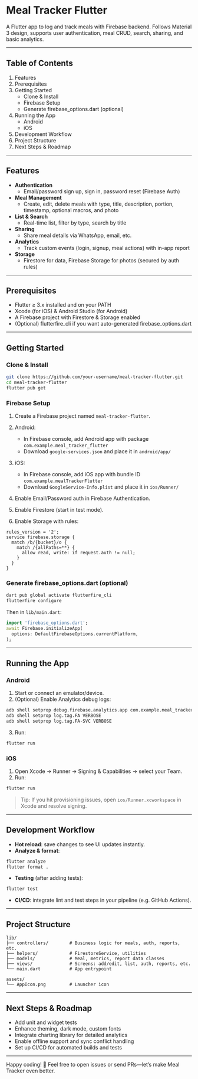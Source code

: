 # Meal Tracker Flutter

A Flutter app to log and track meals with Firebase backend.
Follows Material 3 design, supports user authentication, meal CRUD, search, sharing, and basic analytics.

---

## Table of Contents

1. Features
2. Prerequisites
3. Getting Started
   - Clone & Install
   - Firebase Setup
   - Generate firebase_options.dart (optional)
4. Running the App
   - Android
   - iOS
5. Development Workflow
6. Project Structure
7. Next Steps & Roadmap

---

## Features

- **Authentication**
  - Email/password sign up, sign in, password reset (Firebase Auth)
- **Meal Management**
  - Create, edit, delete meals with type, title, description, portion, timestamp, optional macros, and photo
- **List & Search**
  - Real-time list, filter by type, search by title
- **Sharing**
  - Share meal details via WhatsApp, email, etc.
- **Analytics**
  - Track custom events (login, signup, meal actions) with in-app report
- **Storage**
  - Firestore for data, Firebase Storage for photos (secured by auth rules)

---

## Prerequisites

- Flutter ≥ 3.x installed and on your PATH
- Xcode (for iOS) & Android Studio (for Android)
- A Firebase project with Firestore & Storage enabled
- (Optional) flutterfire_cli if you want auto-generated firebase_options.dart

---

## Getting Started

### Clone & Install

```bash
git clone https://github.com/your-username/meal-tracker-flutter.git
cd meal-tracker-flutter
flutter pub get
```

### Firebase Setup

1. Create a Firebase project named `meal-tracker-flutter`.

2. Android:
   - In Firebase console, add Android app with package `com.example.meal_tracker_flutter`
   - Download `google-services.json` and place it in `android/app/`

3. iOS:
   - In Firebase console, add iOS app with bundle ID `com.example.mealTrackerFlutter`
   - Download `GoogleService-Info.plist` and place it in `ios/Runner/`

4. Enable Email/Password auth in Firebase Authentication.
5. Enable Firestore (start in test mode).
6. Enable Storage with rules:

```
rules_version = '2';
service firebase.storage {
  match /b/{bucket}/o {
    match /{allPaths=**} {
      allow read, write: if request.auth != null;
    }
  }
}
```

### Generate firebase_options.dart (optional)

```bash
dart pub global activate flutterfire_cli
flutterfire configure
```

Then in `lib/main.dart`:

```dart
import 'firebase_options.dart';
await Firebase.initializeApp(
  options: DefaultFirebaseOptions.currentPlatform,
);
```

---

## Running the App

### Android

1. Start or connect an emulator/device.
2. (Optional) Enable Analytics debug logs:

```bash
adb shell setprop debug.firebase.analytics.app com.example.meal_tracker_flutter
adb shell setprop log.tag.FA VERBOSE
adb shell setprop log.tag.FA-SVC VERBOSE
```

3. Run:

```bash
flutter run
```

### iOS

1. Open Xcode → Runner → Signing & Capabilities → select your Team.
2. Run:

```bash
flutter run
```

> Tip: If you hit provisioning issues, open `ios/Runner.xcworkspace` in Xcode and resolve signing.

---

## Development Workflow

- **Hot reload**: save changes to see UI updates instantly.
- **Analyze & format**:

```bash
flutter analyze
flutter format .
```

- **Testing** (after adding tests):

```bash
flutter test
```

- **CI/CD**: integrate lint and test steps in your pipeline (e.g. GitHub Actions).

---

## Project Structure

```
lib/
├── controllers/        # Business logic for meals, auth, reports, etc.
├── helpers/            # FirestoreService, utilities
├── models/             # Meal, metrics, report data classes
├── views/              # Screens: add/edit, list, auth, reports, etc.
└── main.dart           # App entrypoint

assets/
└── AppIcon.png         # Launcher icon
```

---

## Next Steps & Roadmap

- Add unit and widget tests
- Enhance theming, dark mode, custom fonts
- Integrate charting library for detailed analytics
- Enable offline support and sync conflict handling
- Set up CI/CD for automated builds and tests

---

Happy coding! 🎉
Feel free to open issues or send PRs—let’s make Meal Tracker even better.
